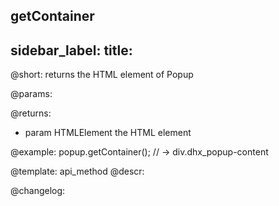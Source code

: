 getContainer
---
sidebar_label: 
title: 
---          

@short: returns the HTML element of Popup


@params:


@returns:
- param	HTMLElement         the HTML element 


@example:
popup.getContainer();
// -> div.dhx_popup-content


@template: api_method
@descr:





@changelog:



